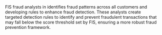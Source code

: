 FIS fraud analysts in identifies fraud patterns across all customers and developing rules to enhance fraud detection. These analysts create targeted detection rules to identify and prevent fraudulent transactions that may fall below the score threshold set by FIS, ensuring a more robust fraud prevention framework.

